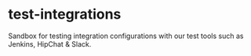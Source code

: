 # test-integrations
Sandbox for testing integration configurations with our test tools such as Jenkins, HipChat &amp; Slack.
